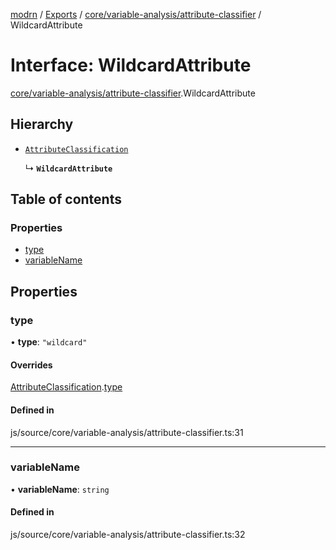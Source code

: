 [modrn](../README.md) / [Exports](../modules.md) / [core/variable-analysis/attribute-classifier](../modules/core_variable_analysis_attribute_classifier.md) / WildcardAttribute

# Interface: WildcardAttribute

[core/variable-analysis/attribute-classifier](../modules/core_variable_analysis_attribute_classifier.md).WildcardAttribute

## Hierarchy

- [`AttributeClassification`](core_variable_analysis_attribute_classifier.AttributeClassification.md)

  ↳ **`WildcardAttribute`**

## Table of contents

### Properties

- [type](core_variable_analysis_attribute_classifier.WildcardAttribute.md#type)
- [variableName](core_variable_analysis_attribute_classifier.WildcardAttribute.md#variablename)

## Properties

### type

• **type**: ``"wildcard"``

#### Overrides

[AttributeClassification](core_variable_analysis_attribute_classifier.AttributeClassification.md).[type](core_variable_analysis_attribute_classifier.AttributeClassification.md#type)

#### Defined in

js/source/core/variable-analysis/attribute-classifier.ts:31

___

### variableName

• **variableName**: `string`

#### Defined in

js/source/core/variable-analysis/attribute-classifier.ts:32

